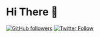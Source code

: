 # Hi There 👋

[![GitHub followers](https://img.shields.io/github/followers/nuschler?label=Follow%20on%20GitHub&style=for-the-badge)](https://github.com/nuschler)
[![Twitter Follow](https://img.shields.io/twitter/follow/nuschler?label=Follow%20on%20Twitter&style=for-the-badge)](https://twitter.com/nuschler)

